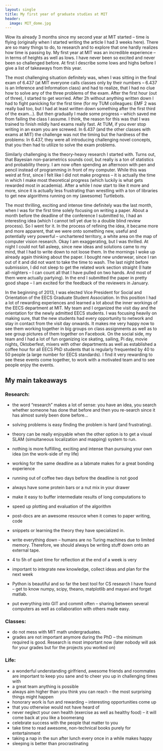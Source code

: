 ```yaml
---
layout: single
title: My first year of graduate studies at MIT
header:
  image: MIT_dome.jpg
---
```

Wow its already 3 months since my second year at MIT started – time is
flying (originally when I started writing the article I had 3 weeks
here). There are so many things to do, to research and to explore that
one hardly realizes how time is passing by. My first year at MIT was an
incredible experience – in terms of heights as well as lows. I have
never been so excited and never been so challenged before. At first I
describe some lows and highs before I give a list of takeaways from
this year.

The most challenging situation definitely was, when I was sitting in
the final exam of 6.437 (at MIT everyone calls classes only by their
numbers – 6.437 is an Inference and Information class) and had to
realize, that I had no clue how to solve any of the three problems of
the exam. After the first hour (out of three), I started to get
worried. After 2h without anything written down I had to fight
panicking for the first time (for my TUM colleagues: EMF 2 was really
bad too, but I had at least written down something after the first
third of the exam…). But then gradually I made some progress – which
saved me from failing the class I assume. I think, the reason for this
was that I was trained to finish mildly hard exams really fast. At TUM,
if you ever stop writing in an exam you are screwed. In 6.437 (and the
other classes with exams at MIT) the challenge was not the timing but
the hardness of the problems: In 6.437, they were all introducing
challenging novel concepts, that you then had to utilize to solve the
exam problems.

Similarly challenging is the theory-heavy research I started with.
Turns out, that Bayesian non-parametrics sounds cool, but really is a
ton of statistics and probability theory. I am now often spending an
afternoon with pen and pencil instead of programming in front of my
computer. While this was weird at first, since I felt like I did not
make progress – it is actually the time in which I make most
theoretical progress (which luckily is what gets rewarded most in
academia). After a while I now start to like it more and more, since it
is actually less frustrating than wrestling with a ton of libraries to
get new algorithms running on my (awesome) Turtlebots.

The most thrilling, exciting and intense time definitely was the last
month, when I was for the first time solely focusing on writing a
paper. About a month before the deadline of the conference I submitted
to, I had an interesting idea (which I cannot tell yet due to a double
blind review process). So I went for it. In the process of refining the
idea, it became more and more apparent, that we were onto something
new, useful and potentially very powerful – unchartered territory, a
white area on the map of computer vision research. Okay I am
exaggerating, but I was thrilled. At night I could not fall asleep,
since new ideas and solutions came to my mind, that I had to write down
to not loose them. In the mornings I woke up already again thinking
about the paper. I bought new underwear, since I ran out of it and did
not want to take the time to wash. The last night before submission, I
did not sleep to get the related work section straight (I hate
all-nighters – I can count all that I have pulled on two hands. And
most of them were actually partying). In the end I submitted the paper
in pretty good shape – I am excited for the feedback of the reviewers
in January.

In the beginning of 2013, I was elected Vice President for Social and
Orientation of the EECS Graduate Student Association. In this position
I had a lot of rewarding experiences and learned a lot about the inner
workings of the EECS department at MIT. My team and I organized the
visit day and the orientation for the newly admitted EECS students. I
was focusing heavily on making sure, that the new students had every
opportunity to network and stay in contact from the visit day onwards.
It makes me very happy now to see them working together in big groups
on class assignments as well as to see group pictures of them together
on Facebook. On the social side, my team and I had a lot of fun
organizing ice skating, sailing, Pi day, movie nights, Oktoberfest,
mixers with other departments as well as established a coffee hour for
all EECS PhD students that is regularly frequented by 40 to 50 people
(a large number for EECS standards). I find it very rewarding to see
these events come together, to work with a motivated team and to see
people enjoy the events.

## My main takeaways

### Research:

* the word “research” makes a lot of sense: you have an idea, you search whether someone has done that before and then you re-search since it has almost surely been done before…

* solving problems is easy finding the problem is hard (and frustrating).  
* theory can be really enjoyable when the other option is to get a visual SLAM (simultaneous localization and mapping) system to run.
* nothing is more fulfilling, exciting and intense than pursuing your own idea (on the work-side of my life)
* working for the same deadline as a labmate makes for a great bonding experience
* running out of coffee two days before the deadline is not good
* always have some protein bars or a nut mix in your drawer
* make it easy to buffer intermediate results of long computations to
* speed up plotting and evaluation of the algorithm
* post-docs are an awesome resource when it comes to paper writing, code
* snippets or learning the theory they have specialized in.
* write everything down – humans are no Turing machines due to limited memory. Therefore, we should always be writing stuff down onto an external tape.
* 4 to 5h of quiet time for reflection at the end of a week is very
* important to integrate new knowledge, collect ideas and plan for the next week
* Python is beautiful and so far the best tool for CS research I have found – get to know numpy, scipy, theano, matplotlib and mayavi and forget matlab.
* put everything into GIT and commit often – sharing between several computers as well as collaboration with others made easy.

### Classes:

* do not mess with MIT math undergraduates.
* grades are not important anymore during the PhD – the minimum required is good. Research is most important now (later nobody will ask for your grades but for the projects you worked on)

### Life:

* a wonderful understanding girlfriend, awesome friends and roommates are important to keep you sane and to cheer you up in challenging times with 
* a great team anything is possible
* always aim higher than you think you can reach – the most surprising things might happen
* honorary work is fun and rewarding – interesting  opportunities come up
* that you otherwise would not have heard of
* never neglect your own health (exercise as well as healthy food) – it will come back at you like a boomerang
* celebrate success with the people that matter to you
* take time to read awesome, non-technical books purely for entertainment
* taking a nap in the sun after lunch every once in a while makes happy
* sleeping is better than procrastinating
